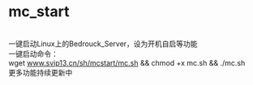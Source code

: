 # mc_start
<br>一键启动Linux上的Bedrouck_Server，设为开机自启等功能<br>
一键启动命令：<br>
wget www.svip13.cn/sh/mcstart/mc.sh && chmod +x mc.sh && ./mc.sh<br>
更多功能持续更新中<br>
